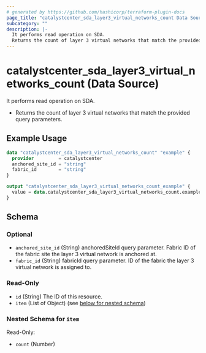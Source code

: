 ```yaml
---
# generated by https://github.com/hashicorp/terraform-plugin-docs
page_title: "catalystcenter_sda_layer3_virtual_networks_count Data Source - terraform-provider-catalystcenter"
subcategory: ""
description: |-
  It performs read operation on SDA.
  Returns the count of layer 3 virtual networks that match the provided query parameters.
---
```


# catalystcenter_sda_layer3_virtual_networks_count (Data Source)

It performs read operation on SDA.

- Returns the count of layer 3 virtual networks that match the provided query parameters.

## Example Usage

```terraform
data "catalystcenter_sda_layer3_virtual_networks_count" "example" {
  provider         = catalystcenter
  anchored_site_id = "string"
  fabric_id        = "string"
}

output "catalystcenter_sda_layer3_virtual_networks_count_example" {
  value = data.catalystcenter_sda_layer3_virtual_networks_count.example.item
}
```

<!-- schema generated by tfplugindocs -->
## Schema

### Optional

- `anchored_site_id` (String) anchoredSiteId query parameter. Fabric ID of the fabric site the layer 3 virtual network is anchored at.
- `fabric_id` (String) fabricId query parameter. ID of the fabric the layer 3 virtual network is assigned to.

### Read-Only

- `id` (String) The ID of this resource.
- `item` (List of Object) (see [below for nested schema](#nestedatt--item))

<a id="nestedatt--item"></a>
### Nested Schema for `item`

Read-Only:

- `count` (Number)
